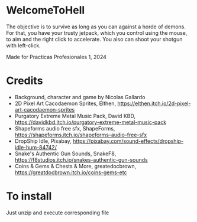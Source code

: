 # WelcomeToHell

The objective is to survive as long as you can against a horde of demons. For that, you have your trusty jetpack, which you control using the mouse, to aim and the right click to accelerate. You also can shoot your shotgun with left-click.

Made for Practicas Profesionales 1, 2024

# Credits 
- Background, character and game by Nicolas Gallardo
- 2D Pixel Art Cacodaemon Sprites, Elthen, https://elthen.itch.io/2d-pixel-art-cacodaemon-sprites
- Purgatory Extreme Metal Music Pack, David KBD, https://davidkbd.itch.io/purgatory-extreme-metal-music-pack
- Shapeforms audio free sfx, ShapeForms, https://shapeforms.itch.io/shapeforms-audio-free-sfx
- DropShip Idle, Pixabay, https://pixabay.com/sound-effects/dropship-idle-hum-84742/
- Snake's Authentic Gun Sounds, SnakeF8, https://f8studios.itch.io/snakes-authentic-gun-sounds
- Coins & Gems & Chests & More, greatedocbrown, https://greatdocbrown.itch.io/coins-gems-etc

# To install
Just unzip and execute corresponding file
